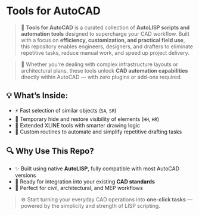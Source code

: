 # Tools for AutoCAD

> 🔧 **Tools for AutoCAD** is a curated collection of **AutoLISP scripts and automation tools** designed to supercharge your CAD workflow. Built with a focus on **efficiency, customization, and practical field use**, this repository enables engineers, designers, and drafters to eliminate repetitive tasks, reduce manual work, and speed up project delivery.

> 🧠 Whether you're dealing with complex infrastructure layouts or architectural plans, these tools unlock **CAD automation capabilities** directly within AutoCAD — with zero plugins or add-ons required.

## 💡 What’s Inside:
- ⚡ Fast selection of similar objects (`SA`, `SR`)
- 🫥 Temporary hide and restore visibility of elements (`HH`, `HR`)
- 📐 Extended XLINE tools with smarter drawing logic
- 🔁 Custom routines to automate and simplify repetitive drafting tasks

## 🔍 Why Use This Repo?
- ✨ Built using native **AutoLISP**, fully compatible with most AutoCAD versions
- 🧩 Ready for integration into your existing **CAD standards**
- 🚀 Perfect for civil, architectural, and MEP workflows

> ⚙️ Start turning your everyday CAD operations into **one-click tasks** — powered by the simplicity and strength of LISP scripting.

